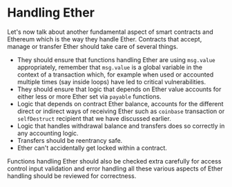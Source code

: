 # Handling Ether

Let's now talk about another fundamental aspect of smart contracts and Ethereum which is the way they handle Ether. Contracts that accept, manage or transfer Ether should take care of several things.

- They should ensure that functions handling Ether are using `msg.value` appropriately, remember that `msg.value` is a global variable in the context of a transaction which, for example when used or accounted multiple times (say inside loops) have led to critical vulnerabilities.
- They should ensure that logic that depends on Ether value accounts for either less or more Ether set via `payable` functions.
- Logic that depends on contract Ether balance, accounts for the different direct or indirect ways of receiving Ether such as `coinbase` transaction or `selfDestruct` recipient that we have discussed earlier.
- Logic that handles withdrawal balance and transfers does so correctly in any accounting logic.
- Transfers should be reentrancy safe.
- Ether can't accidentally get locked within a contract.

Functions handling Ether should also be checked extra carefully for access control input validation and error handling all these various aspects of Ether handling should be reviewed for correctness.
